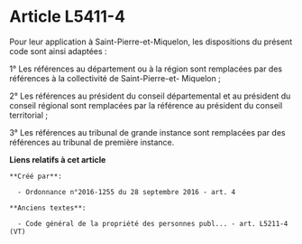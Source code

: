 # Article L5411-4

Pour leur application à Saint-Pierre-et-Miquelon, les dispositions du présent code sont ainsi adaptées : 

1° Les références au département ou à la région sont remplacées par des références à la collectivité de Saint-Pierre-et-
Miquelon ; 

2° Les références au président du conseil départemental et au président du conseil régional sont remplacées par la référence
au président du conseil territorial ; 

3° Les références au tribunal de grande instance sont remplacées par des références au tribunal de première instance.

**Liens relatifs à cet article**

	**Créé par**:

	  - Ordonnance n°2016-1255 du 28 septembre 2016 - art. 4

	**Anciens textes**:

	  - Code général de la propriété des personnes publ... - art. L5211-4 (VT)
